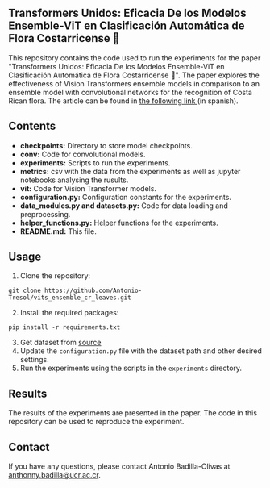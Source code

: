 ## Transformers Unidos: Eficacia De los Modelos Ensemble-ViT en Clasificación Automática de Flora Costarricense 🌿

This repository contains the code used to run the experiments for the paper "Transformers Unidos: Eficacia De los Modelos Ensemble-ViT en Clasificación Automática de Flora Costarricense 🌿". The paper explores the effectiveness of Vision Transformers ensemble models in comparison to an ensemble model with convolutional networks for the recognition of Costa Rican flora. The article can be found in <a href="https://github.com/Antonio-Tresol/vits_ensemble_cr_leaves/blob/main/articulo_6jifi_2024_abadilla_evilchez_rgonzalez.pdf"> the following link </a> (in spanish).

## Contents

* **checkpoints:** Directory to store model checkpoints.
* **conv:** Code for convolutional models.
* **experiments:** Scripts to run the experiments.
* **metrics:** csv with the data from the experiments as well as jupyter notebooks analysing the rusults.
* **vit:** Code for Vision Transformer models.
* **configuration.py:** Configuration constants for the experiments.
* **data_modules.py and datasets.py:** Code for data loading and preprocessing.
* **helper_functions.py:** Helper functions for the experiments.
* **README.md:** This file.

## Usage

1. Clone the repository:
```
git clone https://github.com/Antonio-Tresol/vits_ensemble_cr_leaves.git
```
2. Install the required packages:
```
pip install -r requirements.txt
```
3. Get dataset from [source](https://www.clei.org/cleiej/index.php/cleiej/article/view/413 )
4. Update the `configuration.py` file with the dataset path and other desired settings.
5. Run the experiments using the scripts in the `experiments` directory.

## Results

The results of the experiments are presented in the paper. The code in this repository can be used to reproduce the experiment.

## Contact

If you have any questions, please contact Antonio Badilla-Olivas at anthonny.badilla@ucr.ac.cr.

